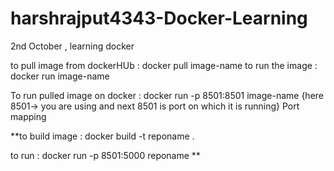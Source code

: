 # harshrajput4343-Docker-Learning
2nd October , learning docker 


 to pull image from dockerHUb : docker pull image-name
 to run the image             : docker run image-name

To run pulled image on docker : docker run -p 8501:8501 image-name  {here 8501-> you are using  and next 8501 is port on which it is running} Port mapping

**to build image :        docker build -t reponame  .


to run         :        docker run -p 8501:5000 reponame **


